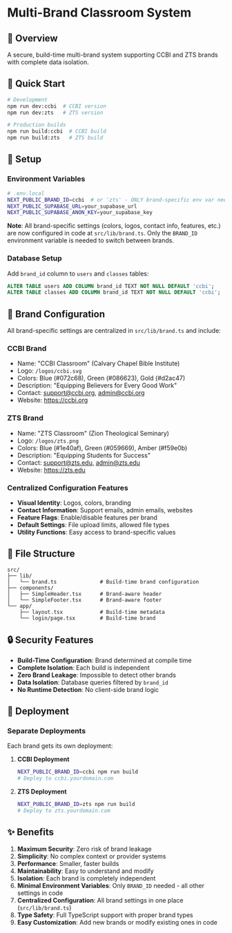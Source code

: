 # Multi-Brand Classroom System

## 🎯 **Overview**

A secure, build-time multi-brand system supporting CCBI and ZTS brands with complete data isolation.

## 🚀 **Quick Start**

```bash
# Development
npm run dev:ccbi  # CCBI version
npm run dev:zts   # ZTS version

# Production builds
npm run build:ccbi  # CCBI build
npm run build:zts   # ZTS build
```

## 🔧 **Setup**

### **Environment Variables**
```bash
# .env.local
NEXT_PUBLIC_BRAND_ID=ccbi  # or 'zts' - ONLY brand-specific env var needed!
NEXT_PUBLIC_SUPABASE_URL=your_supabase_url
NEXT_PUBLIC_SUPABASE_ANON_KEY=your_supabase_key
```

**Note**: All brand-specific settings (colors, logos, contact info, features, etc.) are now configured in code at `src/lib/brand.ts`. Only the `BRAND_ID` environment variable is needed to switch between brands.

### **Database Setup**
Add `brand_id` column to `users` and `classes` tables:
```sql
ALTER TABLE users ADD COLUMN brand_id TEXT NOT NULL DEFAULT 'ccbi';
ALTER TABLE classes ADD COLUMN brand_id TEXT NOT NULL DEFAULT 'ccbi';
```

## 🎨 **Brand Configuration**

All brand-specific settings are centralized in `src/lib/brand.ts` and include:

### **CCBI Brand**
- Name: "CCBI Classroom" (Calvary Chapel Bible Institute)
- Logo: `/logos/ccbi.svg`
- Colors: Blue (#072c68), Green (#086623), Gold (#d2ac47)
- Description: "Equipping Believers for Every Good Work"
- Contact: support@ccbi.org, admin@ccbi.org
- Website: https://ccbi.org

### **ZTS Brand**
- Name: "ZTS Classroom" (Zion Theological Seminary)
- Logo: `/logos/zts.png`
- Colors: Blue (#1e40af), Green (#059669), Amber (#f59e0b)
- Description: "Equipping Students for Success"
- Contact: support@zts.edu, admin@zts.edu
- Website: https://zts.edu

### **Centralized Configuration Features**
- **Visual Identity**: Logos, colors, branding
- **Contact Information**: Support emails, admin emails, websites
- **Feature Flags**: Enable/disable features per brand
- **Default Settings**: File upload limits, allowed file types
- **Utility Functions**: Easy access to brand-specific values

## 📁 **File Structure**

```
src/
├── lib/
│   └── brand.ts              # Build-time brand configuration
├── components/
│   ├── SimpleHeader.tsx      # Brand-aware header
│   └── SimpleFooter.tsx      # Brand-aware footer
└── app/
    ├── layout.tsx            # Build-time metadata
    └── login/page.tsx        # Build-time brand
```

## 🔒 **Security Features**

- **Build-Time Configuration**: Brand determined at compile time
- **Complete Isolation**: Each build is independent
- **Zero Brand Leakage**: Impossible to detect other brands
- **Data Isolation**: Database queries filtered by `brand_id`
- **No Runtime Detection**: No client-side brand logic

## 🚀 **Deployment**

### **Separate Deployments**
Each brand gets its own deployment:

1. **CCBI Deployment**
   ```bash
   NEXT_PUBLIC_BRAND_ID=ccbi npm run build
   # Deploy to ccbi.yourdomain.com
   ```

2. **ZTS Deployment**
   ```bash
   NEXT_PUBLIC_BRAND_ID=zts npm run build
   # Deploy to zts.yourdomain.com
   ```

## ✨ **Benefits**

1. **Maximum Security**: Zero risk of brand leakage
2. **Simplicity**: No complex context or provider systems
3. **Performance**: Smaller, faster builds
4. **Maintainability**: Easy to understand and modify
5. **Isolation**: Each brand is completely independent
6. **Minimal Environment Variables**: Only `BRAND_ID` needed - all other settings in code
7. **Centralized Configuration**: All brand settings in one place (`src/lib/brand.ts`)
8. **Type Safety**: Full TypeScript support with proper brand types
9. **Easy Customization**: Add new brands or modify existing ones in code
